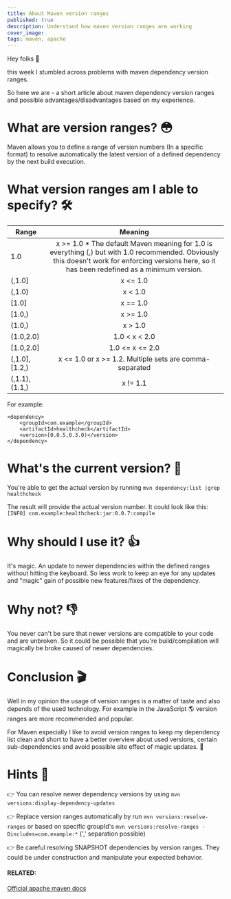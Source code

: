```yaml
---
title: About Maven version ranges
published: true
description: Understand how maven version ranges are working
cover_image: 
tags: maven, apache
---
```


Hey folks 👋

this week I stumbled across problems with maven dependency version ranges.

So here we are - a short article about maven dependency version ranges and possible advantages/disadvantages based on my experience.

# What are version ranges? 😳
Maven allows you to define a range of version numbers (In a specific format) to resolve automatically the latest version of a defined dependency by the next build execution.

# What version ranges am I able to specify? 🛠

| Range        | Meaning
| ------------- |:-------------:|
| 1.0      | x >= 1.0 * The default Maven meaning for 1.0 is everything (,) but with 1.0 recommended. Obviously this doesn't work for enforcing versions here, so it has been redefined as a minimum version. |
| (,1.0]      | x <= 1.0      |
| (,1.0)      | x < 1.0      |
| [1.0]      | x == 1.0      |
| [1.0,)      | x >= 1.0      |
| (1.0,)      | x > 1.0      |
| (1.0,2.0)      | 1.0 < x < 2.0      |
| [1.0,2.0]      | 1.0 <= x <= 2.0      |
| (,1.0],[1.2,)      | x <= 1.0 or x >= 1.2. Multiple sets are comma-separated      |
| (,1.1),(1.1,)      | x != 1.1      |

For example:

```
<dependency>
    <groupId>com.example</groupId>
    <artifactId>healthcheck</artifactId>
    <version>[0.0.5,0.3.0)</version>
</dependency>
```

# What's the current version? 🔮

You're able to get the actual version by running `mvn dependency:list |grep healthcheck` 

The result will provide the actual version number. It could look like this: `[INFO] com.example:healthcheck:jar:0.0.7:compile`

# Why should I use it? 👍
It's magic. An update to newer dependencies within the defined ranges without hitting the keyboard. So less work to keep an eye for any updates and "magic" gain of possible new features/fixes of the dependency.

# Why not? 👎
You never can't be sure that newer versions are compatible to your code and are unbroken. So it could be possible that you're build/compilation will magically be broke caused of newer dependencies.

# Conclusion 🎬
Well in my opinion the usage of version ranges is a matter of taste and also depends of the used technology. For example in the JavaScript 🌎 version ranges are more recommended and popular. 

For Maven especially I like to avoid version ranges to keep my dependency list clean and short to have a better overview about used versions, certain sub-dependencies and avoid possible site effect of magic updates. 🔮

# Hints 🚀
👉 You can resolve newer dependency versions by using `mvn versions:display-dependency-updates`

👉 Replace version ranges automatically by run `mvn versions:resolve-ranges` or based on specific groupId's `mvn versions:resolve-ranges -Dincludes=com.example:*` (',' separation possible)

👉 Be careful resolving SNAPSHOT dependencies by version ranges. They could be under construction and manipulate your expected behavior.

#### RELATED:
[Official apache maven docs](http://maven.apache.org/enforcer/enforcer-rules/versionRanges.html)
